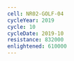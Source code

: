 ```yaml
---
cell: NR02-GOLF-04
cycleYear: 2019
cycle: 10
cycleDate: 2019-10
resistance: 832000
enlightened: 610000
---
```

